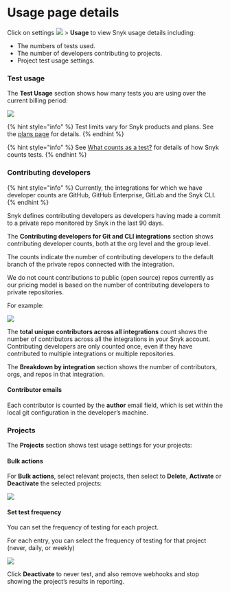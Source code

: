 # Usage page details

Click on settings ![](../../.gitbook/assets/cog\_icon.png) > **Usage** to view Snyk usage details including:

* The numbers of tests used.
* The number of developers contributing to projects.
* Project test usage settings.

### Test usage

The **Test Usage** section shows how many tests you are using over the current billing period:

![](../../.gitbook/assets/test-usage.png)

{% hint style="info" %}
Test limits vary for Snyk products and plans. See the [plans page](https://snyk.io/plans/) for details.
{% endhint %}

{% hint style="info" %}
See [What counts as a test?](https://support.snyk.io/hc/en-us/articles/360000925418-What-counts-as-a-test-) for details of how Snyk counts tests.
{% endhint %}

### Contributing developers

{% hint style="info" %}
Currently, the integrations for which we have developer counts are GitHub, GitHub Enterprise, GitLab and the Snyk CLI.
{% endhint %}

Snyk defines contributing developers as developers having made a commit to a private repo monitored by Snyk in the last 90 days.

The **Contributing developers for Git and CLI integrations** section shows contributing developer counts, both at the org level and the group level.

The counts indicate the number of contributing developers to the default branch of the private repos connected with the integration.

We do not count contributions to public (open source) repos currently as our pricing model is based on the number of contributing developers to private repositories.

For example:

![](../../.gitbook/assets/image\_\_10\_.png)

The **total unique contributors across all integrations** count shows the number of contributors across all the integrations in your Snyk account. Contributing developers are only counted once, even if they have contributed to multiple integrations or multiple repositories.

The **Breakdown by integration** section shows the number of contributors, orgs, and repos in that integration.

#### Contributor emails

Each contributor is counted by the **author** email field, which is set within the local git configuration in the developer’s machine.

### Projects

The **Projects** section shows test usage settings for your projects:

#### Bulk actions

For **Bulk actions**, select relevant projects, then select to **Delete**, **Activate** or **Deactivate** the selected projects:

![](../../.gitbook/assets/usage-projects-bulk-actions.png)

#### Set test frequency

You can set the frequency of testing for each project.

For each entry, you can select the frequency of testing for that project (never, daily, or weekly)

![](../../.gitbook/assets/usage-projects-single.png)

Click **Deactivate** to never test, and also remove webhooks and stop showing the project’s results in reporting.
